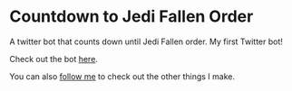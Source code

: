 Countdown to Jedi Fallen Order
===================================

A twitter bot that counts down until Jedi Fallen order. My first Twitter bot! 

Check out the bot [here](https://twitter.com/CountdownToJFO).

You can also [follow me](https://twitter.com/The_Japies) to check out the other things I make.
